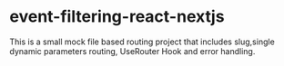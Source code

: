 # event-filtering-react-nextjs
This is a small mock file based routing project that includes  slug,single dynamic parameters routing, UseRouter Hook and error handling.

